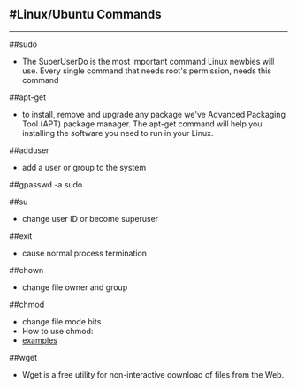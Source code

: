 #Linux/Ubuntu Commands
---------------------------
---------------------------


##sudo
- The SuperUserDo is the most important command Linux newbies will use.
	  Every single command that needs root's permission, needs this command

##apt-get
- to install, remove and upgrade any package we've Advanced Packaging Tool (APT) package manager. 
	The apt-get command will help you installing the software you need to run in your Linux. 

##adduser <insert name>
- add a user or group to the system

##gpasswd -a <insert user name> sudo

##su <insert user name>
- change user ID or become superuser

##exit
- cause normal process termination


##chown
- change file owner and group

##chmod
- change file mode bits
- How to use chmod:
- [examples](http://www.thegeekstuff.com/2010/06/chmod-command-examples)
	
##wget
- Wget is a free utility for non-interactive download of files from the Web.